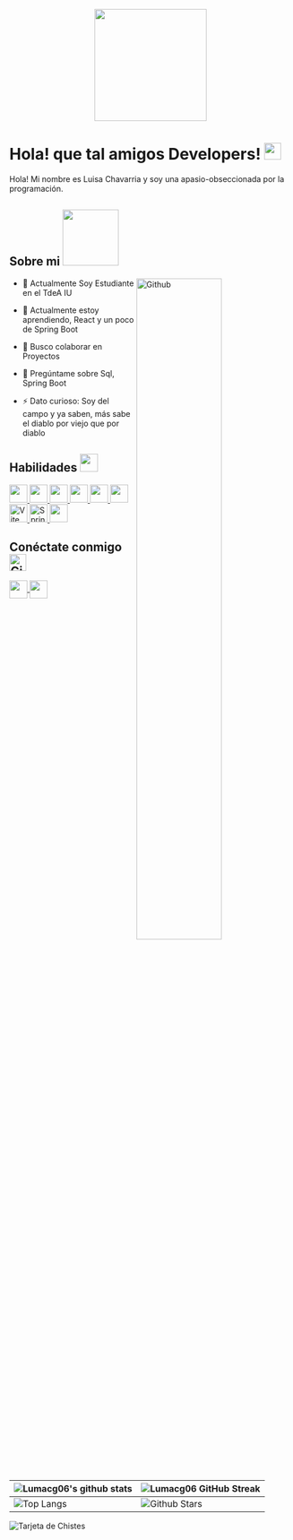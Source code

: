 
<p align="center">
    <img width="200" src="https://i.pinimg.com/564x/7d/a1/ff/7da1ff11949d6e33ca9176a685ceeb80.jpg">
</p>

<h1>Hola! que tal amigos Developers! <img src = "https://raw.githubusercontent.com/MartinHeinz/MartinHeinz/master/wave.gif" width = 30px> </h1>
<p align='center'>
</p>

<div size='20px'> Hola! Mi nombre es Luisa Chavarria y soy una apasio-obseccionada por la programación.
</div>

<h2> Sobre mi <img src = "https://media0.giphy.com/media/KDDpcKigbfFpnejZs6/giphy.gif?cid=ecf05e47oy6f4zjs8g1qoiystc56cu7r9tb8a1fe76e05oty&rid=giphy.gif" width = 100px></h2>

<img width="55%" align="right" alt="Github" src="https://raw.githubusercontent.com/onimur/.github/master/.resources/git-header.svg" />

- 🔭 Actualmente  Soy Estudiante en el TdeA IU
  
- 🌱 Actualmente estoy aprendiendo, React y un poco de Spring Boot
  
- 👯 Busco colaborar en Proyectos
  
- 💬 Pregúntame sobre Sql, Spring Boot
  
- ⚡ Dato curioso: Soy del campo y ya saben, más sabe el diablo por viejo que por diablo

<h2> Habilidades <img src="https://media.giphy.com/media/3o7aD4k0gYgA3iGq2Q/giphy.gif" width="32px"> </h2>

<a href="https://github.com/lumacg06?tab=repositories&q=&type=&language=react&sort="> <img width="32px" src="https://raw.githubusercontent.com/rahulbanerjee26/githubAboutMeGenerator/main/icons/reactjs.svg"> </a>
<a href="https://github.com/lumacg06?tab=repositories&q=&type=&language=java&sort="> <img width="32px" src="https://raw.githubusercontent.com/rahulbanerjee26/githubAboutMeGenerator/main/icons/java.svg"> </a>
<a href="https://github.com/lumacg06?tab=repositories&q=&type=&language=sql&sort="> <img width="32px" src="https://raw.githubusercontent.com/rahulbanerjee26/githubAboutMeGenerator/main/icons/sqlite.svg"> </a>
<a href="https://github.com/lumacg06?tab=repositories&q=&type=&language=css&sort="> <img width="32px" src="https://raw.githubusercontent.com/rahulbanerjee26/githubAboutMeGenerator/main/icons/css.svg"> </a>
<a href="https://github.com/lumacg06?tab=repositories&q=&type=&language=html&sort="> <img width="32px" src="https://raw.githubusercontent.com/rahulbanerjee26/githubAboutMeGenerator/main/icons/html.svg"> </a>
<a href="https://github.com/lumacg06?tab=repositories&q=&type=&language=javascript&sort="> <img width="32px" src="https://raw.githubusercontent.com/rahulbanerjee26/githubAboutMeGenerator/main/icons/javascript.svg"> </a>
<a href="https://github.com/lumacg06?tab=repositories&q=&type=&language=vite&sort="> <img width="32px" src="https://img.shields.io/badge/Vite-646CFF?style=flat&logo=vite&logoColor=white" alt="Vite"> </a>
<a href="https://github.com/lumacg06?tab=repositories&q=&type=&language=spring&sort="> <img width="32px" src="https://img.shields.io/badge/Spring%20Boot-6DB33F?style=flat&logo=spring&logoColor=white" alt="Spring Boot"> </a>
<a href="https://github.com/lumacg06"> <img width="32px" src="https://raw.githubusercontent.com/rahulbanerjee26/githubAboutMeGenerator/main/icons/github.svg"> </a>

<h2>Conéctate conmigo <img src='https://github.githubassets.com/images/modules/logos_page/GitHub-Mark.png' width="30px" alt="GitHub Logo"></h2>
<a href='https://www.linkedin.com/in/luisa-chavarr%C3%ADa-2a40b12b6/'>
    <img width='32px' align='center' src="https://raw.githubusercontent.com/rahulbanerjee26/githubAboutMeGenerator/main/icons/linked-in-alt.svg"/>
</a> 
<a href='https://www.github.com/lumacg06'>
    <img width='32px' align='center' src="https://raw.githubusercontent.com/rahulbanerjee26/githubAboutMeGenerator/main/icons/github.svg"/>
</a>
  
<br>
<br>
  <br>
  
| ![Lumacg06's github stats](https://github-readme-stats.vercel.app/api?username=lumacg06&show_icons=true&theme=tokyonight) | ![Lumacg06 GitHub Streak](https://github-readme-streak-stats.herokuapp.com/?user=lumacg06&theme=tokyonight) |
| --- | --- |
| ![Top Langs](https://github-readme-stats.vercel.app/api/top-langs/?username=lumacg06&theme=tokyonight) | ![Github Stars](https://github-readme-stats.vercel.app/api?username=lumacg06&show_icons=true&locale=en&count_private=true&hide_rank=true&custom_title=My%20GitHub%20Stats&disable_animations=true&theme=tokyonight) |

![Tarjeta de Chistes](https://api.chucknorris.io/jokes/random?lang=es)

<br>

